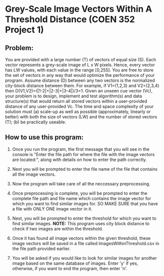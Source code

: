 # Grey-Scale Image Vectors Within A Threshold Distance (COEN 352 Project 1)

## Problem:

You are provided with a large number (T) of vectors of equal size (S). Each vector represents a grey-scale image of L x W pixels. Hence, every vector has LW values, with each value in the range [0,255]. You are free to store the set of vectors in any way that would optimize the performance of your program. Assume distance (D) between any two vectors is the normalized city-block distance between them. For example, if V1=(1,2,3) and V2=(2,3,4) then D(V1,V2)=(|1-2|+|2-3|+|3-4|)/3=1. Given an unseen cue vector (Vc), your problem is to design, implement and test algorithm(s) and data structure(s) that would return all stored vectors within a user-provided distance of any user-provided Vc. The time and space complexity of your solution must (a) scale-up as well as possible (approximately, linearly or better) with both the size of vectors (LW) and the number of stored vectors (T); (b) be practically useable. 

## How to use this program: 

1. Once you run the program, the first message that you will see in the console is "Enter the file path for where the file with the image vectors are located:", along with details on how to enter the path correctly.

2. Next you will be prompted to enter the file name of the file that contains all the image vectors.

3. Now the program will take care of all the neccessary preprocessing.

4. Once preprocessing is complete, you will be prompted to enter the complete file path and file name which contains the image vector for which you want to find similar images for. SO MAKE SURE that you have a file with ONLY ONE image vector in it.

5. Next, you will be prompted to enter the threshold for which you want to find similar images.
**NOTE:** This program uses city block distance to check if two images are within the threshold.

6. Once it has found all image vectors within the given threshold, these image vectors will be saved in a file called ImagesWithinThreshold.csv in the file path provided earlier. 

7. You will be asked if you would like to look for similar images for another image based on the same database of images. Enter 'y' if yes, otherwise, if you want to end the program, then enter 'n'.  

